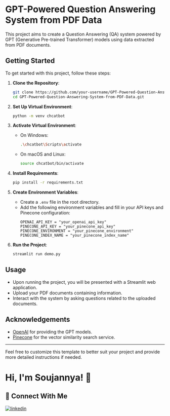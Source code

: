 # GPT-Powered Question Answering System from PDF Data

This project aims to create a Question Answering (QA) system powered by GPT (Generative Pre-trained Transformer) models using data extracted from PDF documents.

## Getting Started

To get started with this project, follow these steps:

1. **Clone the Repository**: 
   ```bash
   git clone https://github.com/your-username/GPT-Powered-Question-Answering-System-from-PDF-Data.git
   cd GPT-Powered-Question-Answering-System-from-PDF-Data.git
   ```

2. **Set Up Virtual Environment**:
   ```bash
   python -m venv chcatbot
   ```

3. **Activate Virtual Environment**:
   - On Windows:
     ```bash
     .\chcatbot\Scripts\activate
     ```
   - On macOS and Linux:
     ```bash
     source chcatbot/bin/activate
     ```

4. **Install Requirements**:
   ```bash
   pip install -r requirements.txt
   ```

5. **Create Environment Variables**:
   - Create a `.env` file in the root directory.
   - Add the following environment variables and fill in your API keys and Pinecone configuration:
     ```
     OPENAI_API_KEY = "your_openai_api_key"
     PINECONE_API_KEY = "your_pinecone_api_key"
     PINECONE_ENVIRONMENT = "your_pinecone_environment"
     PINECONE_INDEX_NAME = "your_pinecone_index_name"
     ```

6. **Run the Project**:
   ```bash
   streamlit run demo.py
   ```

## Usage

- Upon running the project, you will be presented with a Streamlit web application.
- Upload your PDF documents containing information.
- Interact with the system by asking questions related to the uploaded documents.


## Acknowledgements

- [OpenAI](https://openai.com) for providing the GPT models.
- [Pinecone](https://www.pinecone.io/) for the vector similarity search service.

---

Feel free to customize this template to better suit your project and provide more detailed instructions if needed.


# Hi, I'm Soujannya! 👋

## 🔗 Connect With Me
[![linkedin](https://img.shields.io/badge/linkedin-0A66C2?style=for-the-badge&logo=linkedin&logoColor=white)](https://www.linkedin.com/in/soujannya-deb/)



